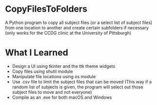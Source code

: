 # CopyFilesToFolders
A Python program to copy all subject files (or a select list of subject files) from one location to another and create certain subfolders if necessary
(only works for the CCDG clinic at the University of Pittsburgh)

# What I Learned
* Design a UI using tkinter and the ttk theme widgets
* Copy files using shutil module
* Manipulate file locations using os module
* Use .csv file to limit the subject files that can be moved (This way if a random list of subjects is given, the program will select out those subject files to move and not everyone)
* Compile as an .exe for both macOS and Windows
